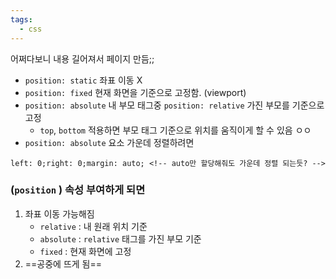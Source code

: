 ```yaml
---
tags:
  - css
---
```



어쩌다보니 내용 길어져서 페이지 만듬;;

- `position: static` 좌표 이동 X
- `position: fixed` 현재 화면을 기준으로 고정함. (viewport)
- `position: absolute` 내 부모 태그중 `position: relative` 가진 부모를 기준으로 고정
    - `top`, `bottom` 적용하면 부모 태그 기준으로 위치를 움직이게 할 수 있음 ㅇㅇ
- `position: absolute` 요소 가운데 정렬하려면

```
left: 0;right: 0;margin: auto; <!-- auto만 할당해줘도 가운데 정렬 되는듯? -->
```

### (`position` ) 속성 부여하게 되면

1. 좌표 이동 가능해짐
    - `relative` : 내 원래 위치 기준
    - `absolute` : `relative` 태그를 가진 부모 기준
    - `fixed` : 현재 화면에 고정
2. ==공중에 뜨게 됨==